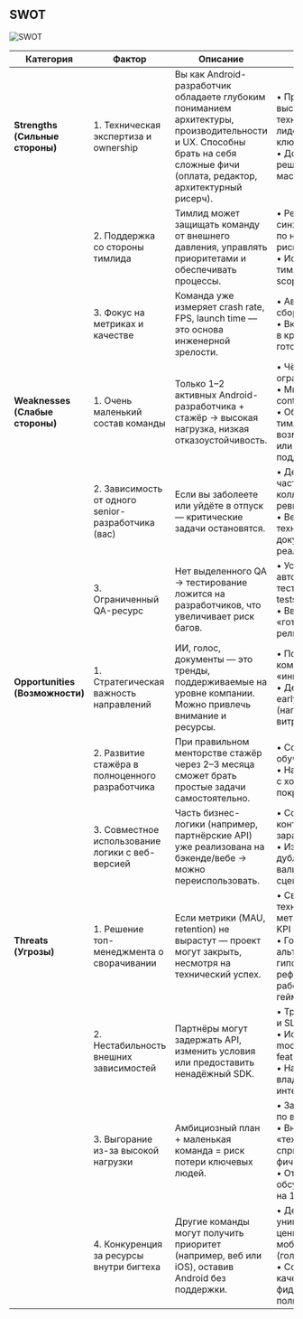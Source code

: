 ## SWOT

![SWOT](https://kaiten.ru/blog/content/images/2023/12/image2-4.png)

| Категория | Фактор | Описание | Действия |
|----------|--------|----------|----------|
| **Strengths (Сильные стороны)** | 1. Техническая экспертиза и ownership | Вы как Android-разработчик обладаете глубоким пониманием архитектуры, производительности и UX. Способны брать на себя сложные фичи (оплата, редактор, архитектурный рисерч). | • Продолжать выступать техническим лидером по ключевым модулям<br>• Документировать решения для масштабируемости |
| | 2. Поддержка со стороны тимлида | Тимлид может защищать команду от внешнего давления, управлять приоритетами и обеспечивать процессы. | • Регулярно синхронизироваться по нагрузке и рискам<br>• Использовать тимлида как щит от scope creep |
| | 3. Фокус на метриках и качестве | Команда уже измеряет crash rate, FPS, launch time — это основа инженерной зрелости. | • Автоматизировать сбор метрик в CI/CD<br>• Включать метрики в критерии готовности фичи |
| **Weaknesses (Слабые стороны)** | 1. Очень маленький состав команды | Только 1–2 активных Android-разработчика + стажёр → высокая нагрузка, низкая отказоустойчивость. | • Чётко ограничивать scope<br>• Минимизировать context switching<br>• Обсуждать с тимлидом возможность найма или временной поддержки |
| | 2. Зависимость от одного senior-разработчика (вас) | Если вы заболеете или уйдёте в отпуск — критические задачи остановятся. | • Делегировать часть ownership коллеге/стажёру (с ревью)<br>• Вести техническую документацию в реальном времени |
| | 3. Ограниченный QA-ресурс | Нет выделенного QA → тестирование ложится на разработчиков, что увеличивает риск багов. | • Усилить автоматизацию (UI-тесты, screenshot tests)<br>• Ввести чек-лист «готовности к релизу» |
| **Opportunities (Возможности)** | 1. Стратегическая важность направлений | ИИ, голос, документы — это тренды, поддерживаемые на уровне компании. Можно привлечь внимание и ресурсы. | • Позиционировать команду как «инновационную»<br>• Демонстрировать early wins (например, PoC ИИ-витрины) |
| | 2. Развитие стажёра в полноценного разработчика | При правильном менторстве стажёр через 2–3 месяца сможет брать простые задачи самостоятельно. | • Составить план обучения<br>• Начинать с UI-фич с хорошим покрытием тестами |
| | 3. Совместное использование логики с веб-версией | Часть бизнес-логики (например, партнёрские API) уже реализована на бэкенде/вебе → можно переиспользовать. | • Согласовать контракты API заранее<br>• Избегать дублирования валидации и сценариев |
| **Threats (Угрозы)** | 1. Решение топ-менеджмента о сворачивании | Если метрики (MAU, retention) не вырастут — проект могут закрыть, несмотря на технический успех. | • Связать технические метрики с бизнес-KPI<br>• Готовить альтернативные гипотезы («если рефералка не работает — пробуем геймификацию») |
| | 2. Нестабильность внешних зависимостей | Партнёры могут задержать API, изменить условия или предоставить ненадёжный SDK. | • Требовать sandbox и SLA<br>• Использовать mock-режим и feature flags<br>• Назначить владельца интеграции |
| | 3. Выгорание из-за высокой нагрузки | Амбициозный план + маленькая команда = риск потери ключевых людей. | • Запретить работу по выходным<br>• Внедрить «технические спринты» без новых фич<br>• Открыто обсуждать нагрузку на 1:1 |
| | 4. Конкуренция за ресурсы внутри бигтеха | Другие команды могут получить приоритет (например, веб или iOS), оставив Android без поддержки. | • Демонстрировать уникальную ценность мобильного опыта (голос, push, offline)<br>• Собирать качественный фидбэк от пользователей |
